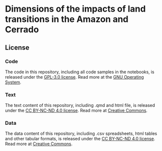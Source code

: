 
# Dimensions of the impacts of land transitions in the Amazon and Cerrado



## License

### Code
The code in this repository, including all code samples in the notebooks, is released under the [GPL-3.0 license](LICENSE-CODE). Read more at the [GNU Operating System](https://www.gnu.org/licenses/gpl-3.0.html).

### Text
The text content of this repository, including .qmd and html file, is released under the [CC BY-NC-ND 4.0 license](LICENSE-TEXT). Read more at [Creative Commons](https://creativecommons.org/licenses/by-nc-nd/4.0/legalcode).

### Data 
The data content of this repository, including .csv spreadsheets, html tables and other tabular formats, is released under the [CC BY-NC-ND 4.0 license](LICENSE-DATA). Read more at [Creative Commons](https://creativecommons.org/licenses/by-nc-nd/4.0/legalcode).

